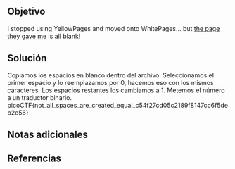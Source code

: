 ## Objetivo
I stopped using YellowPages and moved onto WhitePages... but [the page they gave me](https://jupiter.challenges.picoctf.org/static/74274b96fe966126a1953c80762af80d/whitepages.txt) is all blank!
## Solución
Copiamos los espacios en blanco dentro del archivo.
Seleccionamos el primer espacio y lo reemplazamos por 0, hacemos eso con los mismos caracteres.
Los espacios restantes los cambiamos a 1.
Metemos el número a un traductor binario.
picoCTF{not_all_spaces_are_created_equal_c54f27cd05c2189f8147cc6f5deb2e56}
## Notas adicionales

## Referencias
